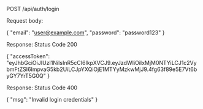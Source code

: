 POST /api/auth/login

Request body:

{
    "email": "user@example.com",
    "password": "password123"
}

Response: Status Code 200

{
    "accessToken": "eyJhbGciOiJIUzI1NiIsInR5cCI6IkpXVCJ9.eyJzdWIiOiIxMjM0NTYiLCJ1c2VybmFtZSI6ImpvaG5kb2UiLCJpYXQiOjE1MTYyMzkwMjJ9.4fg63f89e5E7Vt6byGY7YrT5G0Q"
}

Response: Status Code 400

{
    "msg": "Invalid login credentials"
}

